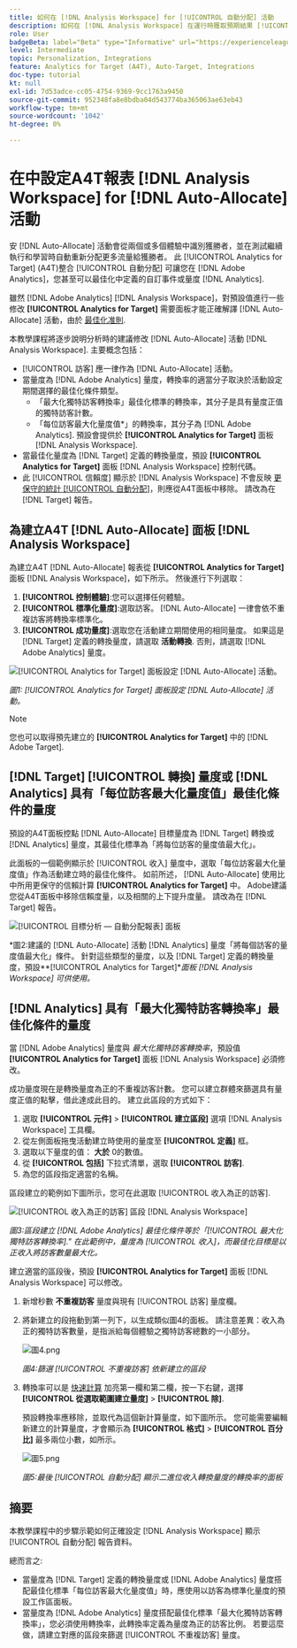 ```yaml
---
title: 如何在 [!DNL Analysis Workspace] for [!UICONTROL 自動分配] 活動
description: 如何在 [!DNL Analysis Workspace] 在運行時獲取預期結果 [!UICONTROL 自動分配] 活動。
role: User
badgeBeta: label="Beta" type="Informative" url="https://experienceleague.adobe.com/docs/target/using/introduction/intro.html?lang=en#beta newtab=true" tooltip="What are Target Beta release features?"
level: Intermediate
topic: Personalization, Integrations
feature: Analytics for Target (A4T), Auto-Target, Integrations
doc-type: tutorial
kt: null
exl-id: 7d53adce-cc05-4754-9369-9cc1763a9450
source-git-commit: 952348fa8e8bdba04d543774ba365063ae63eb43
workflow-type: tm+mt
source-wordcount: '1042'
ht-degree: 0%

---
```


# 在中設定A4T報表 [!DNL Analysis Workspace] for [!DNL Auto-Allocate] 活動

安 [!DNL Auto-Allocate] 活動會從兩個或多個體驗中識別獲勝者，並在測試繼續執行和學習時自動重新分配更多流量給獲勝者。 此 [!UICONTROL Analytics for Target] (A4T)整合 [!UICONTROL 自動分配] 可讓您在 [!DNL Adobe Analytics]，您甚至可以最佳化中定義的自訂事件或量度 [!DNL Analytics].

雖然 [!DNL Adobe Analytics] [!DNL Analysis Workspace]，對預設值進行一些修改 **[!UICONTROL Analytics for Target]** 需要面板才能正確解譯 [!DNL Auto-Allocate] 活動，由於 [最佳化准則](https://experienceleague.adobe.com/docs/target/using/integrate/a4t/a4t-at-aa.html?lang=en#supported).

本教學課程將逐步說明分析時的建議修改 [!DNL Auto-Allocate] 活動 [!DNL Analysis Workspace]. 主要概念包括：

* [!UICONTROL 訪客] 應一律作為 [!DNL Auto-Allocate] 活動。
* 當量度為 [!DNL Adobe Analytics] 量度，轉換率的適當分子取決於活動設定期間選擇的最佳化條件類型。
   * 「最大化獨特訪客轉換率」最佳化標準的轉換率，其分子是具有量度正值的獨特訪客計數。
   * 「每位訪客最大化量度值*」的轉換率，其分子為 [!DNL Adobe Analytics]. 預設會提供於 **[!UICONTROL Analytics for Target]** 面板 [!DNL Analysis Workspace].
* 當最佳化量度為 [!DNL Target] 定義的轉換量度，預設 **[!UICONTROL Analytics for Target]** 面板 [!DNL Analysis Workspace] 控制代碼。
* 此 [!UICONTROL 信賴度] 顯示於 [!DNL Analysis Workspace] 不會反映 [更保守的統計 [!UICONTROL 自動分配]](https://experienceleague.adobe.com/docs/target/using/activities/auto-allocate/automated-traffic-allocation.html?lang=en#section_98388996F0584E15BF3A99C57EEB7629)，則應從A4T面板中移除。 請改為在 [!DNL Target] 報告。

## 為建立A4T [!DNL Auto-Allocate] 面板 [!DNL Analysis Workspace]

為建立A4T [!DNL Auto-Allocate] 報表從 **[!UICONTROL Analytics for Target]** 面板 [!DNL Analysis Workspace]，如下所示。 然後進行下列選取：

1. **[!UICONTROL 控制體驗]**:您可以選擇任何體驗。
2. **[!UICONTROL 標準化量度]**:選取訪客。 [!DNL Auto-Allocate] 一律會依不重複訪客將轉換率標準化。
3. **[!UICONTROL 成功量度]**:選取您在活動建立期間使用的相同量度。 如果這是 [!DNL Target] 定義的轉換量度，請選取 **活動轉換**. 否則，請選取 [!DNL Adobe Analytics] 量度。

![[!UICONTROL Analytics for Target] 面板設定 [!DNL Auto-Allocate] 活動。](assets/AAFigure1.png)

*圖1: [!UICONTROL Analytics for Target] 面板設定 [!DNL Auto-Allocate] 活動。*

>[!NOTE]
>
> 您也可以取得預先建立的 **[!UICONTROL Analytics for Target]** 中的 [!DNL Adobe Target].

## [!DNL Target] [!UICONTROL 轉換] 量度或 [!DNL Analytics] 具有「每位訪客最大化量度值」最佳化條件的量度

預設的A4T面板控點 [!DNL Auto-Allocate] 目標量度為 [!DNL Target] 轉換或 [!DNL Analytics] 量度，其最佳化標準為「將每位訪客的量度值最大化」。

此面板的一個範例顯示於 [!UICONTROL 收入] 量度中，選取「每位訪客最大化量度值」作為活動建立時的最佳化條件。 如前所述， [!DNL Auto-Allocate] 使用比中所用更保守的信賴計算 **[!UICONTROL Analytics for Target]** 中。 Adobe建議您從A4T面板中移除信賴度量，以及相關的上下提升度量。 請改為在 [!DNL Target] 報告。

![[!UICONTROL 目標分析 — 自動分配報表] 面板](assets/AAFigure2.png)

*圖2:建議的 [!DNL Auto-Allocate] 活動 [!DNL Analytics] 量度「將每個訪客的量度值最大化」條件。 針對這些類型的量度，以及 [!DNL Target] 定義的轉換量度，預設&#x200B;**[!UICONTROL Analytics for Target]**面板 [!DNL Analysis Workspace] 可供使用。*

## [!DNL Analytics] 具有「最大化獨特訪客轉換率」最佳化條件的量度

當 [!DNL Adobe Analytics] 量度與 *最大化獨特訪客轉換率*，預設值 **[!UICONTROL Analytics for Target]** 面板 [!DNL Analysis Workspace] 必須修改。

成功量度現在是轉換量度為正的不重複訪客計數。 您可以建立群體來篩選具有量度正值的點擊，借此達成此目的。 建立此區段的方式如下：

1. 選取 **[!UICONTROL 元件]** > **[!UICONTROL 建立區段]** 選項 [!DNL Analysis Workspace] 工具欄。
1. 從左側面板拖曳活動建立時使用的量度至 **[!UICONTROL 定義]** 框。
1. 選取以下量度的值： **大於** 0的數值。
1. 從 **[!UICONTROL 包括]** 下拉式清單，選取 **[!UICONTROL 訪客]**.
1. 為您的區段指定適當的名稱。

區段建立的範例如下圖所示，您可在此選取 [!UICONTROL 收入為正的訪客].

![[!UICONTROL 收入為正的訪客] 區段 [!DNL Analysis Workspace]](assets/AAFigure3.png)

*圖3:區段建立 [!DNL Adobe Analytics] 最佳化條件等於「[!UICONTROL 最大化獨特訪客轉換率].&quot; 在此範例中，量度為 [!UICONTROL 收入]，而最佳化目標是以正收入將訪客數量最大化。*

建立適當的區段後，預設  **[!UICONTROL Analytics for Target]** 面板 [!DNL Analysis Workspace] 可以修改。

1. 新增秒數 **不重複訪客** 量度與現有 [!UICONTROL 訪客] 量度欄。
2. 將新建立的段拖動到第一列下，以生成類似圖4的面板。 請注意差異：收入為正的獨特訪客數量，是指派給每個體驗之獨特訪客總數的一小部分。

   ![圖4.png](assets/AAFigure4.png)

   *圖4:篩選 [!UICONTROL 不重複訪客] 依新建立的區段*

3. 轉換率可以是 [快速計算](https://experienceleague.adobe.com/docs/analytics-learn/tutorials/components/calculated-metrics/quick-calculated-metrics-in-analysis-workspace.html?lang=en) 加亮第一欄和第二欄，按一下右鍵，選擇 **[!UICONTROL 從選取範圍建立量度]** > **[!UICONTROL 除]**.

   預設轉換率應移除，並取代為這個新計算量度，如下圖所示。 您可能需要編輯新建立的計算量度，才會顯示為 **[!UICONTROL 格式]** > **[!UICONTROL 百分比]** 最多兩位小數，如所示。

   ![圖5.png](assets/AAFigure5.png)

   *圖5:最後 [!UICONTROL 自動分配] 顯示二進位收入轉換量度的轉換率的面板*

## 摘要

本教學課程中的步驟示範如何正確設定 [!DNL Analysis Workspace] 顯示 [!UICONTROL 自動分配] 報告資料。

總而言之:

* 當量度為 [!DNL Target] 定義的轉換量度或 [!DNL Adobe Analytics] 量度搭配最佳化標準「每位訪客最大化量度值」時，應使用以訪客為標準化量度的預設工作區面板。
* 當量度為 [!DNL Adobe Analytics] 量度搭配最佳化標準「最大化獨特訪客轉換率」，您必須使用轉換率，此轉換率定義為量度為正的訪客比例。 若要這麼做，請建立對應的區段來篩選 [!UICONTROL 不重複訪客] 量度。
